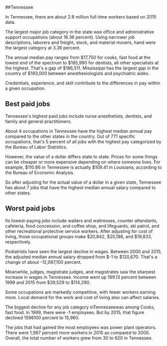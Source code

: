 

##Tennessee

In Tennessee, there are about 2.8 million full-time workers based on 2015 data.

The largest major job category in the state was office and administrative support occupations (about 16.36 percent). Using narrower job descriptions, laborers and freight, stock, and material movers, hand were the largest category at 3.36 percent.
               
The annual median pay ranges from $17,750 for cooks, fast food at the lowest end of the spectrum to  $185,990 for dentists, all other specialists at the highest. That's a gap of $186,511. Mississippi has the largest gap in the country of $193,000 between anesthesiologists and psychiatric aides.
          
Credentials, experience, and skill contribute to the differences in pay within a given occupation.

## Best paid jobs
Tennessee's highest paid jobs include <span class='occ_title_em'>nurse anesthetists, dentists</span>, and <span class='occ_title_em'>family and general practitioners</span>.
               
About 4 occupations in Tennessee have the highest median annual pay compared to the other states in the country. Out of 771 specific occupations, that's 5 percent of all jobs with the highest pay categorized by the Bureau of Labor Statistics.
               
However, the value of a dollar differs state to state. Prices for some things can be cheaper or more expensive depending on where someone lives. For example, $110.86 in Tennessee is actually $109.41 in Louisiana, according to the Bureau of Economic Analysis.
               
So after adjusting for the actual value of a dollar in a given state, Tennessee has about 7 jobs that have the highest median annual salary compared to other states.
               
## Worst paid jobs

Its lowest-paying jobs include <span class='occ_title_em'>waiters and waitresses</span>, <span class='occ_title_em'>counter attendants, cafeteria, food concession, and coffee shop</span>, and <span class='occ_title_em'>lifeguards, ski patrol, and other recreational protective service workers</span>. After adjusting for cost of living, those occupational groups make $20,842,  $20,188, and  $19,833, respectively.
               
<span class='occ_title_em'>Podiatrists</span> have seen the largest decline in wages. Between 2000 and 2015, the adjusted median annual salary dropped from $-1 to $120,670. That's a change of about -12,067,100 percent.
               
Meanwhile, <span class='occ_title_em'>judges, magistrate judges, and magistrates</span> saw the sharpest increase in wages in Tennessee. Income went up 189.13 percent between 1999 and 2015 from $39,529 to $114,290.

Some occupations are markedly competitive, with fewer workers earning more. Local demand for the work and cost of living also can affect salaries.

            
The biggest decline for any job category inTennesseewas among <span class='occ_title_em'>Cooks, fast food</span>. In 1999, there were -1 employees. But by 2015, that figure declined 1596100 percent to 15,960. 
               
The jobs that had gained the most employees was power plant operators. There were 1,967 percent more workers in 2015 as compared to 2000. Overall, the total number of workers grew from 30 to 620 in Tennessee.
